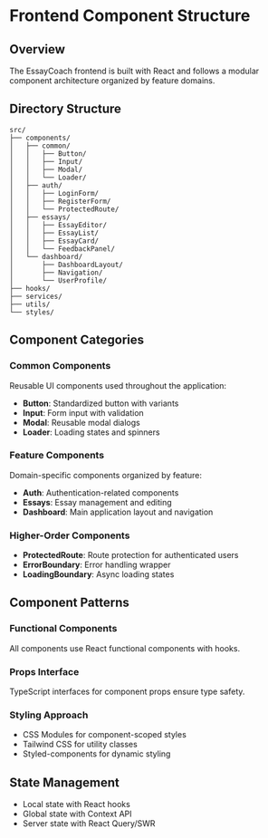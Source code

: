 # Frontend Component Structure

## Overview
The EssayCoach frontend is built with React and follows a modular component architecture organized by feature domains.

## Directory Structure
```
src/
├── components/
│   ├── common/
│   │   ├── Button/
│   │   ├── Input/
│   │   ├── Modal/
│   │   └── Loader/
│   ├── auth/
│   │   ├── LoginForm/
│   │   ├── RegisterForm/
│   │   └── ProtectedRoute/
│   ├── essays/
│   │   ├── EssayEditor/
│   │   ├── EssayList/
│   │   ├── EssayCard/
│   │   └── FeedbackPanel/
│   └── dashboard/
│       ├── DashboardLayout/
│       ├── Navigation/
│       └── UserProfile/
├── hooks/
├── services/
├── utils/
└── styles/
```

## Component Categories

### Common Components
Reusable UI components used throughout the application:
- **Button**: Standardized button with variants
- **Input**: Form input with validation
- **Modal**: Reusable modal dialogs
- **Loader**: Loading states and spinners

### Feature Components
Domain-specific components organized by feature:
- **Auth**: Authentication-related components
- **Essays**: Essay management and editing
- **Dashboard**: Main application layout and navigation

### Higher-Order Components
- **ProtectedRoute**: Route protection for authenticated users
- **ErrorBoundary**: Error handling wrapper
- **LoadingBoundary**: Async loading states

## Component Patterns

### Functional Components
All components use React functional components with hooks.

### Props Interface
TypeScript interfaces for component props ensure type safety.

### Styling Approach
- CSS Modules for component-scoped styles
- Tailwind CSS for utility classes
- Styled-components for dynamic styling

## State Management
- Local state with React hooks
- Global state with Context API
- Server state with React Query/SWR